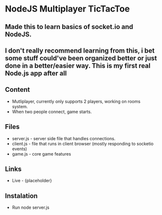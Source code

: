 # NodeJS Multiplayer TicTacToe
## Made this to learn basics of socket.io and NodeJS. 
## I don't really recommend learning from this, i bet some stuff could've been organized better or just done in a better/easier way. This is my first real Node.js app after all

## Content
* Mutliplayer, currently only supports 2 players, working on rooms system.
* When two people connect, game starts.

## Files
* server.js - server side file that handles connections.
* client.js - file that runs in client browser (mostly responding to socketio events)
* game.js - core game features

## Links
* Live - {placeholder}

## Instalation
* Run node server.js
